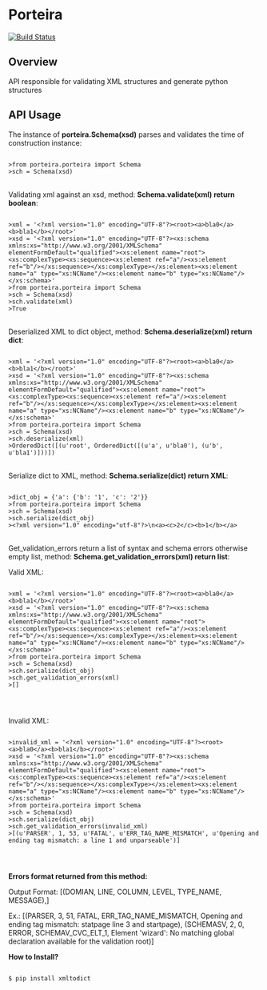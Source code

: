 Porteira
========
[![Build Status](https://secure.travis-ci.org/scieloorg/porteira.png?branch=master)](https://travis-ci.org/scieloorg/porteira)

Overview
--------
API responsible for validating XML structures and generate python structures

API Usage
---------

The instance of <b>porteira.Schema(xsd)</b> parses and validates the time of construction instance:
<pre>
<code>
>from porteira.porteira import Schema
>sch = Schema(xsd)
</code>
</pre>

Validating xml against an xsd, method: <b>Schema.validate(xml) return boolean</b>:
<pre>
<code>
>xml = '&lt;?xml version="1.0" encoding="UTF-8"?&gt;&lt;root&gt;&lt;a&gt;bla0&lt;/a&gt;&lt;b&gt;bla1&lt;/b&gt;&lt;/root&gt;'
>xsd = '&lt;?xml version="1.0" encoding="UTF-8"?&gt;&lt;xs:schema xmlns:xs="http://www.w3.org/2001/XMLSchema" elementFormDefault="qualified"&gt;&lt;xs:element name="root"&gt;&lt;xs:complexType&gt;&lt;xs:sequence&gt;&lt;xs:element ref="a"/&gt;&lt;xs:element ref="b"/&gt;&lt;/xs:sequence&gt;&lt;/xs:complexType&gt;&lt;/xs:element&gt;&lt;xs:element name="a" type="xs:NCName"/&gt;&lt;xs:element name="b" type="xs:NCName"/&gt;
&lt;/xs:schema&gt;'
>from porteira.porteira import Schema
>sch = Schema(xsd)
>sch.validate(xml)
>True
</code>
</pre>

Deserialized XML to dict object, method: <b>Schema.deserialize(xml) return dict</b>:
<pre>
<code>
>xml = '&lt;?xml version="1.0" encoding="UTF-8"?&gt;&lt;root&gt;&lt;a&gt;bla0&lt;/a&gt;&lt;b&gt;bla1&lt;/b&gt;&lt;/root&gt;'
>xsd = '&lt;?xml version="1.0" encoding="UTF-8"?&gt;&lt;xs:schema xmlns:xs="http://www.w3.org/2001/XMLSchema" elementFormDefault="qualified"&gt;&lt;xs:element name="root"&gt;&lt;xs:complexType&gt;&lt;xs:sequence&gt;&lt;xs:element ref="a"/&gt;&lt;xs:element ref="b"/&gt;&lt;/xs:sequence&gt;&lt;/xs:complexType&gt;&lt;/xs:element&gt;&lt;xs:element name="a" type="xs:NCName"/&gt;&lt;xs:element name="b" type="xs:NCName"/&gt;
&lt;/xs:schema&gt;'
>from porteira.porteira import Schema
>sch = Schema(xsd)
>sch.deserialize(xml)
>OrderedDict([(u'root', OrderedDict([(u'a', u'bla0'), (u'b', u'bla1')]))])
</code>
</pre>

Serialize dict to XML, method: <b>Schema.serialize(dict) return XML</b>:
<pre>
<code>
>dict_obj = {'a': {'b': '1', 'c': '2'}}
>from porteira.porteira import Schema
>sch = Schema(xsd)
>sch.serialize(dict_obj)
>&lt;?xml version="1.0" encoding="utf-8"?&gt;\n&lt;a&gt;&lt;c&gt;2&lt;/c&gt;&lt;b&gt;1&lt;/b&gt;&lt;/a&gt;
</code>
</pre>

Get_validation_errors return a list of syntax and schema errors otherwise empty list, method: <b>Schema.get_validation_errors(xml) return list</b>:

Valid XML:
<pre>
<code>
>xml = '&lt;?xml version="1.0" encoding="UTF-8"?&gt;&lt;root&gt;&lt;a&gt;bla0&lt;/a&gt;&lt;b&gt;bla1&lt;/b&gt;&lt;/root&gt;'
>xsd = '&lt;?xml version="1.0" encoding="UTF-8"?&gt;&lt;xs:schema xmlns:xs="http://www.w3.org/2001/XMLSchema" elementFormDefault="qualified"&gt;&lt;xs:element name="root"&gt;&lt;xs:complexType&gt;&lt;xs:sequence&gt;&lt;xs:element ref="a"/&gt;&lt;xs:element ref="b"/&gt;&lt;/xs:sequence&gt;&lt;/xs:complexType&gt;&lt;/xs:element&gt;&lt;xs:element name="a" type="xs:NCName"/&gt;&lt;xs:element name="b" type="xs:NCName"/&gt;
&lt;/xs:schema&gt;'
>from porteira.porteira import Schema
>sch = Schema(xsd)
>sch.serialize(dict_obj)
>sch.get_validation_errors(xml)
>[]
</pre>
</code>

Invalid XML:
<pre>
<code>
>invalid_xml = '&lt;?xml version="1.0" encoding="UTF-8"?&gt;&lt;root&gt;&lt;a&gt;bla0&lt;/a&gt;&lt;b&gt;bla1&lt;/b&gt;&lt;/root&gt;'
>xsd = '&lt;?xml version="1.0" encoding="UTF-8"?&gt;&lt;xs:schema xmlns:xs="http://www.w3.org/2001/XMLSchema" elementFormDefault="qualified"&gt;&lt;xs:element name="root"&gt;&lt;xs:complexType&gt;&lt;xs:sequence&gt;&lt;xs:element ref="a"/&gt;&lt;xs:element ref="b"/&gt;&lt;/xs:sequence&gt;&lt;/xs:complexType&gt;&lt;/xs:element&gt;&lt;xs:element name="a" type="xs:NCName"/&gt;&lt;xs:element name="b" type="xs:NCName"/&gt;
&lt;/xs:schema&gt;'
>from porteira.porteira import Schema
>sch = Schema(xsd)
>sch.serialize(dict_obj)
>sch.get_validation_errors(invalid_xml)
>[(u'PARSER', 1, 53, u'FATAL', u'ERR_TAG_NAME_MISMATCH', u'Opening and ending tag mismatch: a line 1 and unparseable')]
</pre>
</code>

<b>Errors format returned from this method:</b>

Output Format:
[(DOMIAN, LINE, COLUMN, LEVEL, TYPE_NAME, MESSAGE),]

Ex.: [(PARSER, 3, 51, FATAL, ERR_TAG_NAME_MISMATCH, Opening and
    ending tag mismatch: statpage line 3 and startpage),
    (SCHEMASV, 2, 0, ERROR, SCHEMAV_CVC_ELT_1, Element 'wizard':
    No matching global declaration available for the validation root)]
    
<b>How to Install?</b>
<pre>
<code>
$ pip install xmltodict
</code>
<pre>